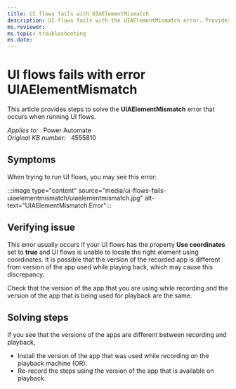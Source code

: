 ```yaml
---
title: UI flows fails with UIAElementMismatch
description: UI flows fails with the UIAElementMismatch error. Provides steps to solve this issue.
ms.reviewer: 
ms.topic: troubleshooting
ms.date: 
---
```

# UI flows fails with error UIAElementMismatch

This article provides steps to solve the **UIAElementMismatch** error that occurs when running UI flows.

_Applies to:_ &nbsp; Power Automate  
_Original KB number:_ &nbsp; 4555810

## Symptoms

When trying to run UI flows, you may see this error:

:::image type="content" source="media/ui-flows-fails-uiaelementmismatch/uiaelementmismatch.jpg" alt-text="UIAElementMismatch Error":::

## Verifying issue

This error usually occurs if your UI flows has the property **Use coordinates** set to **true** and UI flows is unable to locate the right element using coordinates. It is possible that the version of the recorded app is different from version of the app used while playing back, which may cause this discrepancy.

Check that the version of the app that you are using while recording and the version of the app that is being used for playback are the same.

## Solving steps

If you see that the versions of the apps are different between recording and playback,

- Install the version of the app that was used while recording on the playback machine (OR).
- Re-record the steps using the version of the app that is available on playback.
